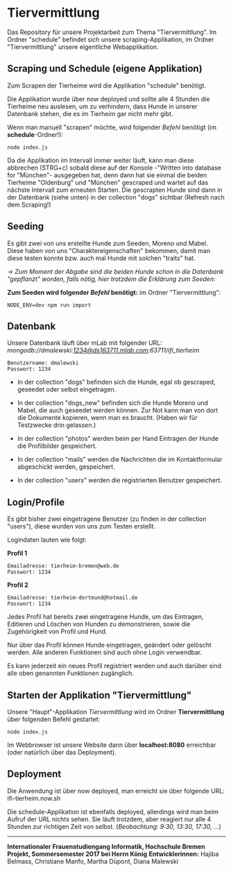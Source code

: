 # Tiervermittlung
Das Repository für unsere Projektarbeit zum Thema "Tiervermittlung".
Im Ordner "schedule" befindet sich unsere scraping-Applikation, im Ordner "Tiervermittlung" unsere eigentliche Webapplikation.


## Scraping und Schedule (eigene Applikation)
Zum Scrapen der Tierheime wird die Applikation "schedule" benötigt.

Die Applikation wurde über now deployed und sollte alle 4 Stunden die Tierheime neu auslesen, um zu verhindern, dass Hunde in unserer Datenbank stehen, die es im Tierheim gar nicht mehr gibt. 

Wenn man manuell "scrapen" möchte, wird folgender _Befehl_ benötigt (im **schedule**-Ordner!):
``` 
node index.js
```
Da die Applikation im Intervall immer weiter läuft, kann man diese abbrechen (STRG+c) sobald diese auf der Konsole -"Written into database for "München"- ausgegeben hat, denn dann hat sie einmal die beiden Tierheime "Oldenburg" und "München" gescraped und wartet auf das nächste Intervall zum erneuten Starten. Die gescrapten Hunde sind dann in der Datenbank (siehe unten) in der collection "dogs" sichtbar (Refresh nach dem Scraping!)

## Seeding

Es gibt zwei von uns erstellte Hunde zum Seeden, Moreno und Mabel. Diese haben von uns "Charaktereigenschaften" bekommen, damit man diese testen konnte bzw. auch mal Hunde mit solchen "traits" hat. 

 -> _Zum Moment der Abgabe sind die beiden Hunde schon in die Datenbank "gepflanzt" worden, falls nötig, hier trotzdem die Erklärung zum Seeden:_



**Zum Seeden wird folgender _Befehl_ benötigt:**
im Ordner "Tiervermittlung":
``` 
NODE_ENV=dev npm run import 
```


## Datenbank
Unsere Datenbank läuft über mLab mit folgender URL: *mongodb://dmalewski:1234@ds163711.mlab.com:63711/ifi_tierheim*

``` 
Benutzername: dmalewski
Passwort: 1234
```

- In der collection "dogs" befinden sich die Hunde, egal ob gescraped, geseedet oder selbst eingetragen. 

 - In der collection "dogs_new" befinden sich die Hunde Moreno und Mabel, die auch geseedet werden können. Zur Not kann man von dort die Dokumente kopieren, wenn man es braucht. (Haben wir für Testzwecke drin gelassen.)

- In der collection "photos" werden beim per Hand Eintragen der Hunde die Profilbilder gespeichert.

- In der collection "mails" werden die Nachrichten die im Kontaktformular abgeschickt werden, gespeichert.

- In der collection "users" werden die registrierten Benutzer gespeichert.


## Login/Profile

Es gibt bisher zwei eingetragene Benutzer (zu finden in der collection "users"), diese wurden von uns zum Testen erstellt. 

Logindaten lauten wie folgt:

**Profil 1**
``` 
Emailadresse: tierheim-bremen@web.de
Passwort: 1234
```

**Profil 2**
``` 
Emailadresse: tierheim-dortmund@hotmail.de
Passwort: 1234
```

Jedes Profil hat bereits zwei eingetragene Hunde, um das Eintragen, Editieren und Löschen von Hunden zu demonstrieren, sowie die Zugehörigkeit von Profil und Hund. 

Nur über das Profil können Hunde eingetragen, geändert oder gelöscht werden. Alle anderen Funktionen sind auch ohne Login verwendbar.

Es kann jederzeit ein neues Profil registriert werden und auch darüber sind alle oben genannten Funktionen zugänglich.


## Starten der Applikation "Tiervermittlung"
Unsere "Haupt"-Applikation _Tiervermittlung_ wird im Ordner **Tiervermittlung** über folgenden Befehl gestartet:
```
node index.js
```
Im Webbrowser ist unsere Website dann über **localhost:8080** erreichbar (oder natürlich über das Deployment).

## Deployment

Die Anwendung ist über now deployed, man erreicht sie über folgende URL:
ifi-tierheim.now.sh

Die schedule-Applikation ist ebenfalls deployed, allerdings wird man beim Aufruf der URL nichts sehen. Sie läuft trotzdem, aber reagiert nur alle 4 Stunden zur richtigen Zeit von selbst. (_Beobachtung: 9:30, 13:30, 17:30, ..._)

-------
**Internationaler Frauenstudiengang Informatik, Hochschule Bremen**
**Projekt, Sommersemester 2017 bei Herrn König**
**Entwicklerinnen:** Hajiba Belmass, Christiane Manfo, Martha Düpont, Diana Malewski
